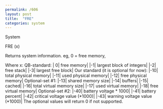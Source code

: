 ```yaml
---
permalink: /606
layout: post
title:  "FRE"
categories: system
---
```

System

FRE (x)

Returns system information. eg, 0 = free memory, 


Where x:
QB-standard:
| 0|  free memory|
|-1|  largest block of integers|
|-2|  free stack|
|-3|  largest free block|
Our standard (it is optional for now):
|-10|  total physical memory|
|-11|  used physical memory|
|-12|  free physical memory|
Optional-set #1:
|-13|  shared memory size|
|-14|  buffers|
|-15|  cached|
|-16|  total virtual memory size|
|-17|  used virtual memory|
|-18|  free virtual memory|
Optional-set #2:
|-40|  battery voltage * 1000|
|-41|  battery percent|
|-42|  critical voltage value (*1000)|
|-43|  warning voltage value (*1000)|
The optional values will return 0 if not supported.

